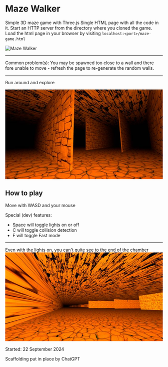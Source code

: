 # Maze Walker

Simple 3D maze game with Three.js
Single HTML page with all the code in it. Start an HTTP server from the directory where you cloned the game. Load the html page in your browser by visiting `localhost:<port>/maze-game.html`

![Maze Walker](./site/maze-walker.gif)

-----

Common problem(s): You may be spawned too close to a wall and there fore unable to move - refresh the page to re-generate the random walls.

-----

Run around and explore

![Lights are out, you only hold a candle in your hands](./site/maze-candlelit.jpg)

## How to play

Move with WASD and your mouse

Special (dev) features:
- Space will toggle lights on or off
- C will toggle collision detection
- F will toggle Fast mode

-----

Even with the lights on, you can't quite see to the end of the chamber  
![Even with the lights on, you can't quite see to the end of the chamber](./site/maze-lit.jpg)


Started: 22 September 2024

Scaffolding put in place by ChatGPT

